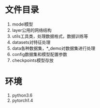 # 文件目录

1. model模型
2. layer公用的网络结构
3. utils工具类，处理数据格式，数据训练等
4. datasets对特征处理
5. data各种数据集，*_demo对数据集进行处理
6. config数据集和模型配置参数
7. checkpoints模型存放

# 环境

1. python3.6
2. pytorch1.4